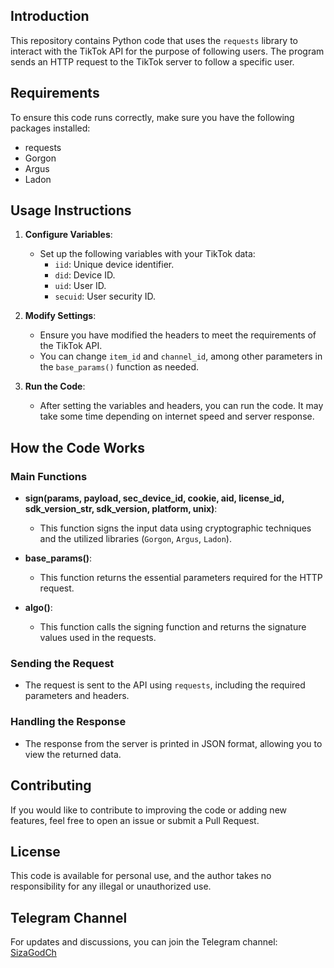 ## Introduction

This repository contains Python code that uses the `requests` library to interact with the TikTok API for the purpose of following users. The program sends an HTTP request to the TikTok server to follow a specific user.

## Requirements

To ensure this code runs correctly, make sure you have the following packages installed:

- requests 
- Gorgon 
- Argus
- Ladon 


## Usage Instructions

1. **Configure Variables**:
   - Set up the following variables with your TikTok data:
     - `iid`: Unique device identifier.
     - `did`: Device ID.
     - `uid`: User ID.
     - `secuid`: User security ID.

2. **Modify Settings**:
   - Ensure you have modified the headers to meet the requirements of the TikTok API.
   - You can change `item_id` and `channel_id`, among other parameters in the `base_params()` function as needed.

3. **Run the Code**:
   - After setting the variables and headers, you can run the code. It may take some time depending on internet speed and server response.

## How the Code Works

### Main Functions

- **sign(params, payload, sec_device_id, cookie, aid, license_id, sdk_version_str, sdk_version, platform, unix)**:
  - This function signs the input data using cryptographic techniques and the utilized libraries (`Gorgon`, `Argus`, `Ladon`).

- **base_params()**:
  - This function returns the essential parameters required for the HTTP request.

- **algo()**:
  - This function calls the signing function and returns the signature values used in the requests.

### Sending the Request

- The request is sent to the API using `requests`, including the required parameters and headers.

### Handling the Response

- The response from the server is printed in JSON format, allowing you to view the returned data.

## Contributing

If you would like to contribute to improving the code or adding new features, feel free to open an issue or submit a Pull Request.

## License

This code is available for personal use, and the author takes no responsibility for any illegal or unauthorized use.

## Telegram Channel

For updates and discussions, you can join the Telegram channel: [SizaGodCh](https://t.me/SizaGodCh)
